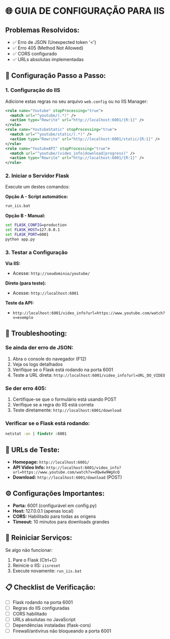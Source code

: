 # 🌐 GUIA DE CONFIGURAÇÃO PARA IIS

## Problemas Resolvidos:
- ✅ Erro de JSON (Unexpected token '<')
- ✅ Erro 405 (Method Not Allowed)
- ✅ CORS configurado
- ✅ URLs absolutas implementadas

## 🚀 Configuração Passo a Passo:

### 1. Configuração do IIS
Adicione estas regras no seu arquivo `web.config` ou no IIS Manager:

```xml
<rule name="Youtube" stopProcessing="true">
  <match url="^youtube/(.*)" />
  <action type="Rewrite" url="http://localhost:6001/{R:1}" />
</rule>
<rule name="YoutubeStatic" stopProcessing="true">
  <match url="^youtube/static/(.*)" />
  <action type="Rewrite" url="http://localhost:6001/static/{R:1}" />
</rule>
<rule name="YoutubeAPI" stopProcessing="true">
  <match url="^youtube/(video_info|download|progress)" />
  <action type="Rewrite" url="http://localhost:6001/{R:1}" />
</rule>
```

### 2. Iniciar o Servidor Flask
Execute um destes comandos:

**Opção A - Script automático:**
```cmd
run_iis.bat
```

**Opção B - Manual:**
```cmd
set FLASK_CONFIG=production
set FLASK_HOST=127.0.0.1
set FLASK_PORT=6001
python app.py
```

### 3. Testar a Configuração

**Via IIS:**
- Acesse: `http://seudominio/youtube/`

**Direto (para teste):**
- Acesse: `http://localhost:6001`

**Teste da API:**
- `http://localhost:6001/video_info?url=https://www.youtube.com/watch?v=exemplo`

## 🔧 Troubleshooting:

### Se ainda der erro de JSON:
1. Abra o console do navegador (F12)
2. Veja os logs detalhados
3. Verifique se o Flask está rodando na porta 6001
4. Teste a URL direta: `http://localhost:6001/video_info?url=URL_DO_VIDEO`

### Se der erro 405:
1. Certifique-se que o formulário está usando POST
2. Verifique se a regra do IIS está correta
3. Teste diretamente: `http://localhost:6001/download`

### Verificar se o Flask está rodando:
```cmd
netstat -an | findstr :6001
```

## 📝 URLs de Teste:

- **Homepage:** `http://localhost:6001/`
- **API Video Info:** `http://localhost:6001/video_info?url=https://www.youtube.com/watch?v=dQw4w9WgXcQ`
- **Download:** `http://localhost:6001/download` (POST)

## ⚙️ Configurações Importantes:

- **Porta:** 6001 (configurável em config.py)
- **Host:** 127.0.0.1 (apenas local)
- **CORS:** Habilitado para todas as origens
- **Timeout:** 10 minutos para downloads grandes

## 🔄 Reiniciar Serviços:

Se algo não funcionar:
1. Pare o Flask (Ctrl+C)
2. Reinicie o IIS: `iisreset`
3. Execute novamente: `run_iis.bat`

## 📋 Checklist de Verificação:

- [ ] Flask rodando na porta 6001
- [ ] Regras do IIS configuradas
- [ ] CORS habilitado
- [ ] URLs absolutas no JavaScript
- [ ] Dependências instaladas (flask-cors)
- [ ] Firewall/antivírus não bloqueando a porta 6001